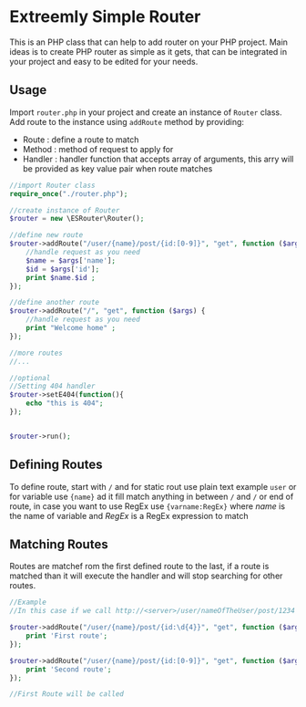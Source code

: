 # Extreemly Simple Router
This is an PHP class that can help to add router on your PHP project. Main ideas is to create PHP router as simple as it gets, that can be integrated in your project and easy to be edited for your needs.

## Usage
Import `router.php` in your project and create an instance of `Router` class.
Add route to the instance using `addRoute` method by providing:
- Route     : define a route to match
- Method    : method of request to apply for
- Handler   : handler function that accepts array of arguments, this arry will be provided as key value pair when route matches
```PHP
//import Router class
require_once("./router.php");

//create instance of Router
$router = new \ESRouter\Router();

//define new route
$router->addRoute("/user/{name}/post/{id:[0-9]}", "get", function ($args) {
    //handle request as you need
    $name = $args['name'];
    $id = $args['id'];
    print $name.$id ;
});

//define another route
$router->addRoute("/", "get", function ($args) {
    //handle request as you need
    print "Welcome home" ;
});

//more routes
//...

//optional
//Setting 404 handler
$router->setE404(function(){
    echo "this is 404";
});


$router->run();

```

## Defining Routes
To define route, start with `/` and for static rout use plain text example `user` or for variable use `{name}` ad it fill match anything in between `/` and `/` or end of route, in case you want to use RegEx use `{varname:RegEx}` where *name* is the name of variable and *RegEx* is a RegEx expression to match

## Matching Routes
Routes are matchef rom the first defined route to the last, if a route is matched than it will execute the handler and will stop searching for other routes.
```PHP
//Example
//In this case if we call http://<server>/user/nameOfTheUser/post/1234

$router->addRoute("/user/{name}/post/{id:\d{4}}", "get", function ($args) {
    print 'First route';
});

$router->addRoute("/user/{name}/post/{id:[0-9]}", "get", function ($args) {
    print 'Second route';
});

//First Route will be called
```
